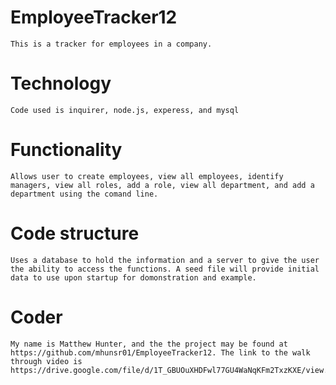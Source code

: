 # EmployeeTracker12
    This is a tracker for employees in a company.

# Technology
    Code used is inquirer, node.js, experess, and mysql

# Functionality
    Allows user to create employees, view all employees, identify managers, view all roles, add a role, view all department, and add a department using the comand line.

# Code structure
    Uses a database to hold the information and a server to give the user the ability to access the functions. A seed file will provide initial data to use upon startup for domonstration and example. 

# Coder
    My name is Matthew Hunter, and the the project may be found at https://github.com/mhunsr01/EmployeeTracker12. The link to the walk through video is https://drive.google.com/file/d/1T_GBUOuXHDFwl77GU4WaNqKFm2TxzKXE/view.
